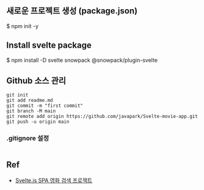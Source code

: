 ## 새로운 프로젝트 생성 (package.json)
$ npm init -y

## Install svelte package 
$ npm install -D svelte snowpack @snowpack/plugin-svelte

## Github 소스 관리
```
git init
git add readme.md
git commit -m "first commit"
git branch -M main
git remote add origin https://github.com/javapark/Svelte-movie-app.git
git push -u origin main
```

### .gitignore 설정
```

```

## Ref
- [Svelte.js SPA 영화 검색 프로젝트](https://www.inflearn.com/course/%EC%8A%A4%EB%B2%A8%ED%8A%B8-%EC%8B%A4%EC%8A%B5-%ED%94%84%EB%A1%9C%EC%A0%9D%ED%8A%B8/)